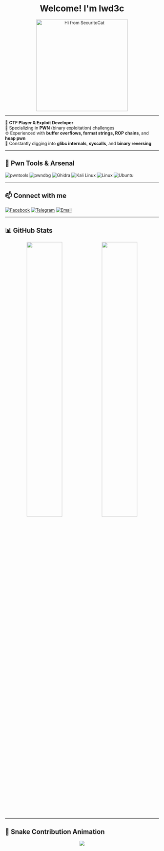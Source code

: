 <h1 align="center">Welcome! I'm lwd3c</h1>
<p align="center">
  <img src="https://octodex.github.com/images/securitocat.png" width="300" alt="Hi from SecuritoCat">
</p>

---

🧠 **CTF Player & Exploit Developer**  
🎯 Specializing in **PWN** (binary exploitation) challenges  
⚙️ Experienced with **buffer overflows, format strings, ROP chains**, and **heap pwn**  
🧪 Constantly digging into **glibc internals**, **syscalls**, and **binary reversing**

---

## 🚩 Pwn Tools & Arsenal

![pwntools](https://img.shields.io/badge/pwntools-FCC624?style=for-the-badge&logo=python&logoColor=black)
![pwndbg](https://img.shields.io/badge/pwndbg-CC342D?style=for-the-badge&logo=gnu&logoColor=white)
![Ghidra](https://img.shields.io/badge/Ghidra-A5260A?style=for-the-badge&logo=ghidra&logoColor=white)
![Kali Linux](https://img.shields.io/badge/Kali-557C94?style=for-the-badge&logo=kali-linux&logoColor=white)
![Linux](https://img.shields.io/badge/Linux-FCC624?style=for-the-badge&logo=linux&logoColor=black)
![Ubuntu](https://img.shields.io/badge/Ubuntu-E95420?style=for-the-badge&logo=ubuntu&logoColor=white)

---

## 📫 Connect with me

[![Facebook](https://img.shields.io/badge/Facebook-1877F2?style=for-the-badge&logo=facebook&logoColor=white)](https://www.facebook.com/lwd3c)
[![Telegram](https://img.shields.io/badge/Telegram-26A5E4?style=for-the-badge&logo=telegram&logoColor=white)](https://t.me/lwd3c)
[![Email](https://img.shields.io/badge/Gmail-D14836?style=for-the-badge&logo=gmail&logoColor=white)](mailto:leduc290604@gmail.com)

---

## 📊 GitHub Stats

<p align="center">
  <img src="https://github-readme-stats.vercel.app/api?username=lwd3c&show_icons=true&theme=tokyonight" width="48%" />
  <img src="https://github-readme-stats.vercel.app/api/top-langs/?username=lwd3c&layout=compact&theme=tokyonight" width="48%" />
</p>

---

## 🐍 Snake Contribution Animation

<p align="center">
  <img src="https://github.com/lwd3c/snk/blob/output/github-contribution-grid-snake-dark.svg" />
</p>
